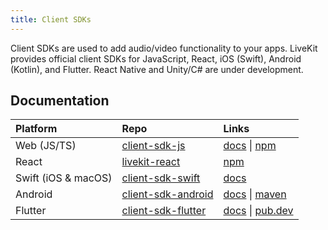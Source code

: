 ```yaml
---
title: Client SDKs
---
```


Client SDKs are used to add audio/video functionality to your apps. LiveKit provides official client SDKs for JavaScript, React, iOS (Swift), Android (Kotlin), and Flutter. React Native and Unity/C# are under development.

## Documentation

| Platform            | Repo                                                         | Links                                                        |
| :------------------ | :----------------------------------------------------------- | :----------------------------------------------------------- |
| Web (JS/TS)         | [client-sdk-js](https://github.com/livekit/client-sdk-js)    | [docs](https://docs.livekit.io/client-sdk-js/index.html) \| [npm](https://www.npmjs.com/package/livekit-client) |
| React               | [livekit-react](https://github.com/livekit/livekit-react)    | [npm](https://www.npmjs.com/package/livekit-react)           |
| Swift (iOS & macOS) | [client-sdk-swift](https://github.com/livekit/client-sdk-swift) | [docs](https://docs.livekit.io/client-sdk-swift/index.html)  |
| Android             | [client-sdk-android](https://github.com/livekit/client-sdk-android) | [docs](https://docs.livekit.io/client-sdk-android/index.html) \| [maven](https://search.maven.org/artifact/io.livekit/livekit-android) |
| Flutter             | [client-sdk-flutter](https://github.com/livekit/client-sdk-flutter) | [docs](https://docs.livekit.io/client-sdk-flutter/) \| [pub.dev](https://pub.dev/packages/livekit_client) |
